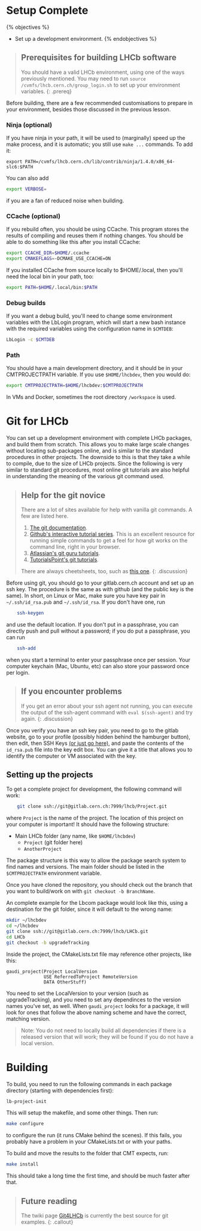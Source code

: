 # Setup Complete

{% objectives %}
- Set up a development environment.
{% endobjectives %}


> ## Prerequisites for building LHCb software
> 
> You should have a valid LHCb environment, using one of the ways previously mentioned.
> You may need to run `source /cvmfs/lhcb.cern.ch/group_login.sh` to set up your environment variables.
{: .prereq}

Before building, there are a few recommended customisations to prepare in your environment, besides those discussed in the previous lesson.

### Ninja (optional)

If you have ninja in your path, it will be used to (marginally) speed up the make process, and it is automatic; you still use `make ...` commands. To add it:
```
export PATH=/cvmfs/lhcb.cern.ch/lib/contrib/ninja/1.4.0/x86_64-slc6:$PATH
```

You can also add

```bash
export VERBOSE=
```

if you are a fan of reduced noise when building.

### CCache (optional)

If you rebuild often, you should be using CCache. This program stores the results of compiling and reuses them if nothing changes. You should be able to do something like this after you install CCache:

```bash
export CCACHE_DIR=$HOME/.ccache
export CMAKEFLAGS=-DCMAKE_USE_CCACHE=ON
```

If you installed CCache from source locally to $HOME/.local, then you'll need the local bin in your path, too:

```bash
export PATH=$HOME/.local/bin:$PATH
```

### Debug builds

If you want a debug build, you'll need to change some environment variables with the LbLogin program, which will start a new bash instance with the required variables using the configuration name in `$CMTDEB`:

```bash
LbLogin -c $CMTDEB
```

### Path

You should have a main development directory, and it should be in your CMTPROJECTPATH variable. If you use `$HOME/lhcbdev`, then you would do:

```bash
export CMTPROJECTPATH=$HOME/lhcbdev:$CMTPROJECTPATH
```

In VMs and Docker, sometimes the root directory `/workspace` is used.

# Git for LHCb

You can set up a development environment with complete LHCb packages, and build them from scratch. This allows you to make large scale changes without locating sub-packages online, and is similar to the standard procedures in other projects. The downside to this is that they take a while to compile, due to the size of LHCb projects. Since the following is very similar to standard git procedures, most online git tutorials are also helpful in understanding the meaning of the various
git command used.

> ## Help for the git novice
> 
> There are a lot of sites available for help with vanilla git commands. A few are listed here.
> 
> 1. [The git documentation](https://git-scm.com/docs/gittutorial). 
> 2. [Github's interactive tutorial series](https://try.github.io/levels/1/challenges/1). This is an excellent resource for running simple commands to get a feel for how git works on the command line, right in your browser.
> 3. [Atlassian's git guru tutorials](https://www.atlassian.com/git/tutorials/).
> 4. [TutorialsPoint's git tutorials](http://www.tutorialspoint.com/git/).
>
> There are always cheetsheets, too, such as [this one](http://www.cheat-sheets.org/saved-copy/git-cheat-sheet.pdf).
{: .discussion}



Before using git, you should go to your gitlab.cern.ch account and set up an ssh key. The procedure is the same as with github (and the public key is the same). In short, on Linux or Mac, make sure you have key pair in `~/.ssh/id_rsa.pub` and `~/.ssh/id_rsa`. If you don't have one, run

```bash
    ssh-keygen
```

and use the default location. If you don't put in a passphrase, you can directly push and pull without a password; if you do put a passphrase, you can run

```bash
    ssh-add
```

when you start a terminal to enter your passphrase once per session. Your computer keychain (Mac, Ubuntu, etc) can also store your password once per login.

> ## If you encounter problems
> 
> If you get an error about your ssh agent not running, you can execute the output of the ssh-agent command with `eval $(ssh-agent)` and try again.
{: .discussion}

Once you verify you have an ssh key pair, you need to go to the gitlab website, go to your profile (possibly hidden behind the hamburger button), then edit, then SSH Keys [(or just go here)](https://gitlab.cern.ch/profile/keys), and paste the contents of the `id_rsa.pub` file into the key edit box. You can give it a title that allows you to identify the computer or VM associated with the key.

## Setting up the projects

To get a complete project for development, the following command will work:

```bash
    git clone ssh://git@gitlab.cern.ch:7999/lhcb/Project.git
```

where `Project` is the name of the project. The location of this project on your computer is important! It should have the following structure:

* Main LHCb folder (any name, like `$HOME/lhcbdev`)
  * `Project` (git folder here)
  * `AnotherProject`

The package structure is this way to allow the package search system to find names and versions. The main folder should be listed in the `$CMTPROJECTPATH` environment variable.

Once you have cloned the repository, you should check out the branch that you want to build/work on with `git checkout -b BranchName`.

An complete example for the Lbcom package would look like this, using a destination for the git folder, since it will default to the wrong name:

```bash
mkdir ~/lhcbdev
cd ~/lhcbdev
git clone ssh://git@gitlab.cern.ch:7999/lhcb/LHCb.git
cd LHCb
git checkout -b upgradeTracking
```

Inside the project, the CMakeLists.txt file may reference other projects, like this:

```
gaudi_project(Project LocalVersion
              USE ReferredToProject RemoteVersion
              DATA OtherStuff)
```

You need to set the LocalVersion to your version (such as upgradeTracking), and you need to set any dependinces to the version names you've set, as well. When `gaudi_project` looks for a package, it will look for ones that follow the above naming scheme and have the correct, matching version.

> Note: You do not need to locally build all dependencies if there is a released version that will work; they will be found if you do not have a local version.

# Building

To build, you need to run the following commands in each package directory (starting with dependencies first):

```bash
lb-project-init
```

This will setup the makefile, and some other things. Then run:

```bash
make configure
```

to configure the run (it runs CMake behind the scenes). If this fails, you probably have a problem in your CMakeLists.txt or with your paths.

To build and move the results to the folder that CMT expects, run:

```bash
make install
```

This should take a long time the first time, and should be much faster after that.

> ## Future reading
>
> The twiki page [Git4LHCb](https://twiki.cern.ch/twiki/bin/view/LHCb/Git4LHCb) is currently the best source for git examples.
{: .callout}




